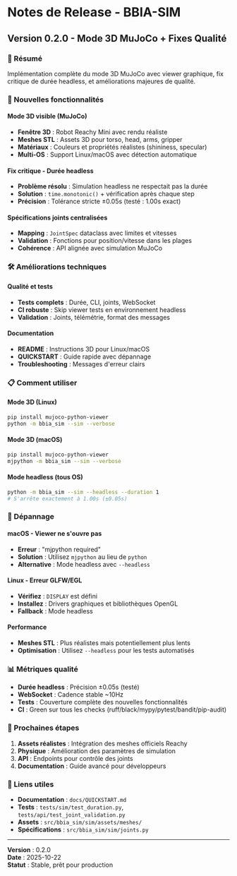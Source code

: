 # Notes de Release - BBIA-SIM

## Version 0.2.0 - Mode 3D MuJoCo + Fixes Qualité

### 🎯 Résumé

Implémentation complète du mode 3D MuJoCo avec viewer graphique, fix critique de durée headless, et améliorations majeures de qualité.

### 🚀 Nouvelles fonctionnalités

#### Mode 3D visible (MuJoCo)
- **Fenêtre 3D** : Robot Reachy Mini avec rendu réaliste
- **Meshes STL** : Assets 3D pour torso, head, arms, gripper
- **Matériaux** : Couleurs et propriétés réalistes (shininess, specular)
- **Multi-OS** : Support Linux/macOS avec détection automatique

#### Fix critique - Durée headless
- **Problème résolu** : Simulation headless ne respectait pas la durée
- **Solution** : `time.monotonic()` + vérification après chaque step
- **Précision** : Tolérance stricte ±0.05s (testé : 1.00s exact)

#### Spécifications joints centralisées
- **Mapping** : `JointSpec` dataclass avec limites et vitesses
- **Validation** : Fonctions pour position/vitesse dans les plages
- **Cohérence** : API alignée avec simulation MuJoCo

### 🛠️ Améliorations techniques

#### Qualité et tests
- **Tests complets** : Durée, CLI, joints, WebSocket
- **CI robuste** : Skip viewer tests en environnement headless
- **Validation** : Joints, télémétrie, format des messages

#### Documentation
- **README** : Instructions 3D pour Linux/macOS
- **QUICKSTART** : Guide rapide avec dépannage
- **Troubleshooting** : Messages d'erreur clairs

### 📋 Comment utiliser

#### Mode 3D (Linux)
```bash
pip install mujoco-python-viewer
python -m bbia_sim --sim --verbose
```

#### Mode 3D (macOS)
```bash
pip install mujoco-python-viewer
mjpython -m bbia_sim --sim --verbose
```

#### Mode headless (tous OS)
```bash
python -m bbia_sim --sim --headless --duration 1
# S'arrête exactement à 1.00s (±0.05s)
```

### 🔧 Dépannage

#### macOS - Viewer ne s'ouvre pas
- **Erreur** : "mjpython required"
- **Solution** : Utilisez `mjpython` au lieu de `python`
- **Alternative** : Mode headless avec `--headless`

#### Linux - Erreur GLFW/EGL
- **Vérifiez** : `DISPLAY` est défini
- **Installez** : Drivers graphiques et bibliothèques OpenGL
- **Fallback** : Mode headless

#### Performance
- **Meshes STL** : Plus réalistes mais potentiellement plus lents
- **Optimisation** : Utilisez `--headless` pour les tests automatisés

### 📊 Métriques qualité

- **Durée headless** : Précision ±0.05s (testé)
- **WebSocket** : Cadence stable ~10Hz
- **Tests** : Couverture complète des nouvelles fonctionnalités
- **CI** : Green sur tous les checks (ruff/black/mypy/pytest/bandit/pip-audit)

### 🎯 Prochaines étapes

1. **Assets réalistes** : Intégration des meshes officiels Reachy
2. **Physique** : Amélioration des paramètres de simulation
3. **API** : Endpoints pour contrôle des joints
4. **Documentation** : Guide avancé pour développeurs

### 🔗 Liens utiles

- **Documentation** : `docs/QUICKSTART.md`
- **Tests** : `tests/sim/test_duration.py`, `tests/api/test_joint_validation.py`
- **Assets** : `src/bbia_sim/sim/assets/meshes/`
- **Spécifications** : `src/bbia_sim/sim/joints.py`

---

**Version** : 0.2.0  
**Date** : 2025-10-22  
**Statut** : Stable, prêt pour production
